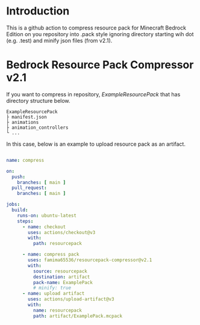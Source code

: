 # Introduction
This is a github action to compress resource pack for Minecraft Bedrock Edition on you repository into .pack style ignoring directory starting wih dot (e.g. .test) and minify json files (from v2.1).


# Bedrock Resource Pack Compressor v2.1
If you want to compress in repository, _ExampleResourcePack_ that has directory structure below.
```
ExampleResourcePack
├ manifest.json
├ animations
├ animation_controllers
└ ...
```

In this case, below is an example to upload resource pack as an artifact.

```yml

name: compress

on:
  push:
    branches: [ main ]
  pull_request:
    branches: [ main ]

jobs:
  build:
    runs-on: ubuntu-latest
    steps:
      - name: checkout
        uses: actions/checkout@v3
        with:
          path: resourcepack

      - name: compress pack
        uses: famima65536/resourcepack-compressor@v2.1
        with:
          source: resourcepack
          destination: artifact
          pack-name: ExamplePack
          # minify: true
      - name: upload artifact
        uses: actions/upload-artifact@v3
        with:
          name: resourcepack
          path: artifact/ExamplePack.mcpack
```